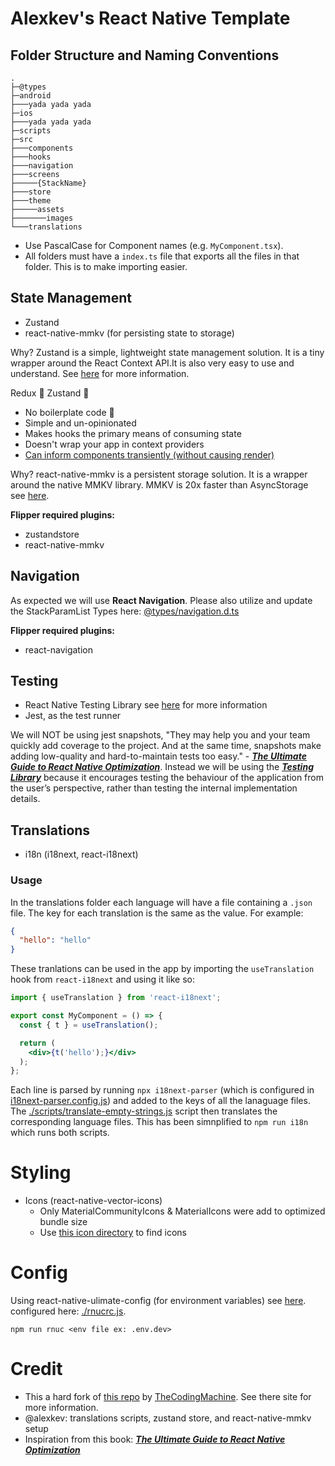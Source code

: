 # Alexkev's React Native Template

## Folder Structure and Naming Conventions
```
.
├─@types
├─android
├───yada yada yada
├─ios
├───yada yada yada
├─scripts
├─src
├───components 
├───hooks
├───navigation
├───screens
├─────{StackName}
├───store
├───theme
├─────assets
├───────images
└───translations
```

- Use PascalCase for Component names (e.g. `MyComponent.tsx`).
- All folders must have a `index.ts` file that exports all the files in that folder. This is to make importing easier. 


## State Management
-  Zustand
-  react-native-mmkv (for persisting state to storage)

Why? Zustand is a simple, lightweight state management solution. It is a tiny wrapper around the React Context API.It is also very easy to use and understand. See [here](https://github.com/pmndrs/zustand) for more information.

Redux 🥊 Zustand 🐻
- No boilerplate code 🚫
- Simple and un-opinionated
- Makes hooks the primary means of consuming state
- Doesn't wrap your app in context providers
- [Can inform components transiently (without causing render)](https://github.com/pmndrs/zustand#transient-updates-for-often-occurring-state-changes)

Why? react-native-mmkv is a persistent storage solution. It is a wrapper around the native MMKV library. MMKV is 20x faster than AsyncStorage see [here](https://github.com/mrousavy/react-native-mmkv#benchmark).


**Flipper required plugins:**
- zustandstore
- react-native-mmkv
  
## Navigation
As expected we will use **React Navigation**. Please also utilize and update the StackParamList Types here: [@types/navigation.d.ts](./@types/navigation.d.ts)

**Flipper required plugins:**
- react-navigation

## Testing
- React Native Testing Library see [here](https://callstack.github.io/react-native-testing-library/docs/getting-started) for more information
- Jest, as the test runner

We will NOT be using jest snapshots, "They may help you and your team quickly add coverage to the project. And at the same time, snapshots make adding low-quality and hard-to-maintain tests too easy." - [***The Ultimate Guide to React Native Optimization***](https://www.callstack.com/ebook/the-ultimate-guide-to-react-native-optimization). Instead we will be using the [***Testing Library***](https://testing-library.com/docs/react-native-testing-library/intro/) because it encourages testing the behaviour of the application from the user’s perspective, rather than testing the internal implementation details. 


## Translations
- i18n (i18next, react-i18next)

### Usage
In the translations folder each language will have a file containing a `.json` file. The key for each translation is the same as the value. For example:
```json
{
  "hello": "hello"
}
```

These tranlations can be used in the app by importing the `useTranslation` hook from `react-i18next` and using it like so:
```jsx
import { useTranslation } from 'react-i18next';

export const MyComponent = () => {
  const { t } = useTranslation();

  return (
    <div>{t('hello');}</div>
  );
};
```

Each line is parsed by running `npx i18next-parser` (which is configured in [i18next-parser.config.js](./i18next-parser.config.js)) and added to the keys of all the lanaguage files. The [./scripts/translate-empty-strings.js](./scripts/translate-empty-strings.js) script then translates the corresponding language files. This has been simnplified to `npm run i18n` which runs both scripts.


# Styling 
-  Icons (react-native-vector-icons) 
   -  Only MaterialCommunityIcons & MaterialIcons were add to optimized bundle size
   -  Use [this icon directory](https://oblador.github.io/react-native-vector-icons/) to find icons

# Config
Using react-native-ulimate-config (for environment variables) see [here](https://github.com/maxkomarychev/react-native-ultimate-config/tree/master). configured here: [./rnucrc.js](./.rnucrc.js). 

`npm run rnuc <env file ex: .env.dev>	`


# Credit
- This a hard fork of [this repo](https://github.com/thecodingmachine/react-native-boilerplate/tree/main) by [TheCodingMachine](https://thecodingmachine.github.io/react-native-boilerplate/). See there site for more  information.
- @alexkev: translations scripts, zustand store, and react-native-mmkv setup
- Inspiration from this book: [***The Ultimate Guide to React Native Optimization***](https://www.callstack.com/ebook/the-ultimate-guide-to-react-native-optimization)
